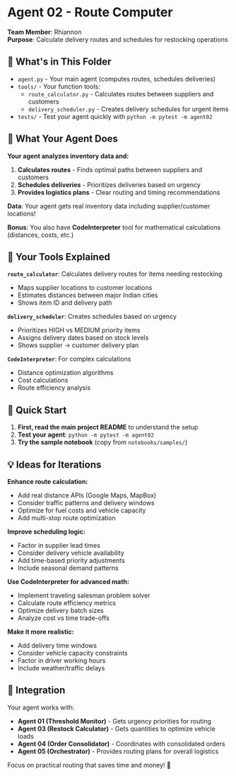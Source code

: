 # Agent 02 - Route Computer

**Team Member**: Rhiannon  
**Purpose**: Calculate delivery routes and schedules for restocking operations

## 📁 What's in This Folder

- `agent.py` - Your main agent (computes routes, schedules deliveries)
- `tools/` - Your function tools:
  - `route_calculator.py` - Calculates routes between suppliers and customers
  - `delivery_scheduler.py` - Creates delivery schedules for urgent items
- `tests/` - Test your agent quickly with `python -m pytest -m agent02`

## 🎯 What Your Agent Does

**Your agent analyzes inventory data and:**

1. **Calculates routes** - Finds optimal paths between suppliers and customers
2. **Schedules deliveries** - Prioritizes deliveries based on urgency
3. **Provides logistics plans** - Clear routing and timing recommendations

**Data**: Your agent gets real inventory data including supplier/customer locations!

**Bonus**: You also have **CodeInterpreter** tool for mathematical calculations (distances, costs, etc.)

## 🔧 Your Tools Explained

**`route_calculator`**: Calculates delivery routes for items needing restocking

- Maps supplier locations to customer locations
- Estimates distances between major Indian cities
- Shows item ID and delivery path

**`delivery_scheduler`**: Creates schedules based on urgency

- Prioritizes HIGH vs MEDIUM priority items
- Assigns delivery dates based on stock levels
- Shows supplier → customer delivery plan

**`CodeInterpreter`**: For complex calculations

- Distance optimization algorithms
- Cost calculations
- Route efficiency analysis

## 🚀 Quick Start

1. **First, read the main project README** to understand the setup
2. **Test your agent**: `python -m pytest -m agent02`
3. **Try the sample notebook** (copy from `notebooks/samples/`)

## 💡 Ideas for Iterations

**Enhance route calculation:**

- Add real distance APIs (Google Maps, MapBox)
- Consider traffic patterns and delivery windows
- Optimize for fuel costs and vehicle capacity
- Add multi-stop route optimization

**Improve scheduling logic:**

- Factor in supplier lead times
- Consider delivery vehicle availability
- Add time-based priority adjustments
- Include seasonal demand patterns

**Use CodeInterpreter for advanced math:**

- Implement traveling salesman problem solver
- Calculate route efficiency metrics
- Optimize delivery batch sizes
- Analyze cost vs time trade-offs

**Make it more realistic:**

- Add delivery time windows
- Consider vehicle capacity constraints
- Factor in driver working hours
- Include weather/traffic delays

## 🔗 Integration

Your agent works with:

- **Agent 01 (Threshold Monitor)** - Gets urgency priorities for routing
- **Agent 03 (Restock Calculator)** - Gets quantities to optimize vehicle loads
- **Agent 04 (Order Consolidator)** - Coordinates with consolidated orders
- **Agent 05 (Orchestrator)** - Provides routing plans for overall logistics

Focus on practical routing that saves time and money! 🚛
